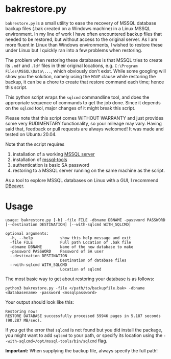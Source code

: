 bakrestore.py
=============

```bakrestore.py``` is a small utility to ease the recovery of MSSQL database backup files (.bak created on a Windows machine) in a Linux MSSQL environment. In my line of work I have often encountered backup files that needed to be restored, but without access to the original server. As I am more fluent in Linux than Windows environments, I wished to restore these under Linux but I quickly ran into a few problems when restoring.

The problem when restoring these databases is that MSSQL tries to create its ```.mdf``` and ```.ldf``` files in their original locations, e.g. ```C:\Program Files\MSSQL\Data\...```, which obviously don't exist. While some googling will show you the solution, namely using the ```MOVE``` clause while restoring the backup, it can be a chore to create that restore command each time; hence this script.

This python script wraps the ```sqlcmd``` commandline tool, and does the appropriate sequence of commands to get the job done. Since it depends on the ```sqlcmd``` tool, major changes of it might break this script.

Please note that this script comes WITHOUT WARRANTY and just provides some very RUDIMENTARY functionality, so your mileage may vary. Having said that, feedback or pull requests are always welcomed! It was made and tested on Ubuntu 20.04.

Note that the script requires
1. installation of a working [MSSQL server](https://docs.microsoft.com/en-us/sql/linux/quickstart-install-connect-ubuntu?view=sql-server-ver15)
2. installation of [mssql-tools](https://docs.microsoft.com/en-us/sql/linux/sql-server-linux-setup-tools?view=sql-server-ver15)
3. authentication is basic SA password
4. restoring to a MSSQL server running on the same machine as the script.

As a tool to explore MSSQL databases on Linux with a GUI, I recommend [DBeaver](https://dbeaver.io).

Usage
=====

```
usage: bakrestore.py [-h] -file FILE -dbname DBNAME -password PASSWORD [--destination DESTINATION] [--with-sqlcmd WITH_SQLCMD]

optional arguments:
  -h, --help            show this help message and exit
  -file FILE            Full path Location of .bak file
  -dbname DBNAME        Name of the new database to make
  -password PASSWORD    Password of SA user
  --destination DESTINATION
                        Destination of database files
  --with-sqlcmd WITH_SQLCMD
                        Location of sqlcmd
```

The most basic way to get about restoring your database is as follows:

```
python3 bakrestore.py -file </path/to/backupfile.bak> -dbname <databasename> -password <mssqlpassword>
```

Your output should look like this:
```
Restoring now!
RESTORE DATABASE successfully processed 59946 pages in 5.187 seconds (90.287 MB/sec).
```

If you get the error that ```sqlcmd``` is not found but you did install the package, you might want to add ```sqlcmd``` to your path, or specify its location using the ```--with-sqlcmd=/opt/mssql-tools/bin/sqlcmd``` flag.

**Important:** When supplying the backup file, always specify the full path!
